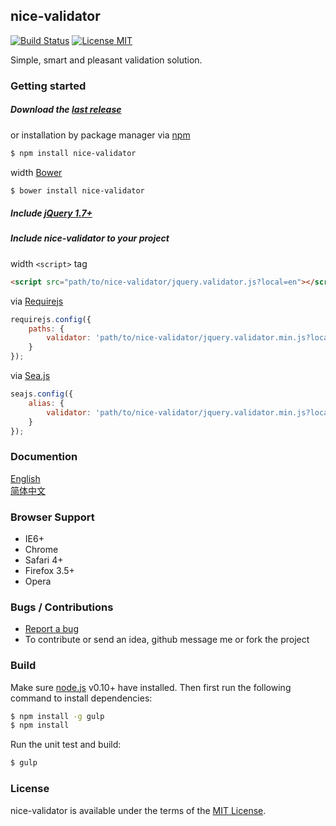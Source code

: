 ## nice-validator
[![Build Status](https://travis-ci.org/niceue/nice-validator.svg)](https://travis-ci.org/niceue/nice-validator)
[![License MIT](https://img.shields.io/badge/license-MIT-blue.svg)](http://niceue.com/licenses/MIT-LICENSE.txt)

Simple, smart and pleasant validation solution.

### Getting started
##### Download the [last release](https://github.com/niceue/nice-validator/releases)  
or installation by package manager via [npm](https://www.npmjs.com/)
```bash
$ npm install nice-validator
```
width [Bower](http://bower.io/)
```bash
$ bower install nice-validator
```
##### Include [jQuery 1.7+](http://jquery.com)  
##### Include nice-validator to your project
width `<script>` tag
```html
<script src="path/to/nice-validator/jquery.validator.js?local=en"></script>
```
via [Requirejs](http://requirejs.org/)
```javascript
requirejs.config({
    paths: {
        validator: 'path/to/nice-validator/jquery.validator.min.js?local=en'
    }
});
```
via [Sea.js](http://seajs.org/docs/en.html)
```javascript
seajs.config({
    alias: {
        validator: 'path/to/nice-validator/jquery.validator.min.js?local=zh-CN'
    }
});
```

### Documention
[English](https://github.com/niceue/nice-validator/wiki/Getting-Started)  
[简体中文](http://validator.niceue.com/)  

### Browser Support
  * IE6+
  * Chrome
  * Safari 4+
  * Firefox 3.5+
  * Opera


### Bugs / Contributions
- [Report a bug](https://github.com/niceue/nice-validator/issues)
- To contribute or send an idea, github message me or fork the project

### Build
Make sure [node.js](http://nodejs.org/) v0.10+ have installed.
Then first run the following command to install dependencies:
```bash
$ npm install -g gulp
$ npm install
```
Run the unit test and build:
```bash
$ gulp
```


### License
nice-validator is available under the terms of the [MIT License](http://niceue.com/licenses/MIT-LICENSE.txt).
